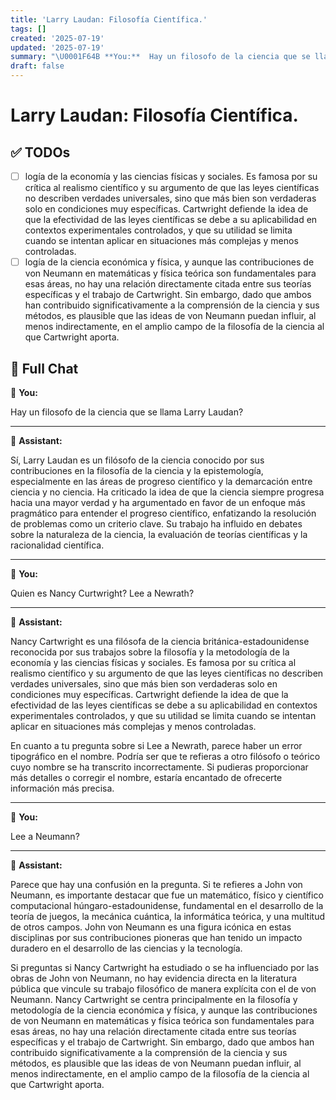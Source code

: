 ```yaml
---
title: 'Larry Laudan: Filosofía Científica.'
tags: []
created: '2025-07-19'
updated: '2025-07-19'
summary: "\U0001F64B **You:**  Hay un filosofo de la ciencia que se llama Larry Laudan?"
draft: false
---
```


# Larry Laudan: Filosofía Científica.

## ✅ TODOs
- [ ] logía de la economía y las ciencias físicas y sociales. Es famosa por su crítica al realismo científico y su argumento de que las leyes científicas no describen verdades universales, sino que más bien son verdaderas solo en condiciones muy específicas. Cartwright defiende la idea de que la efectividad de las leyes científicas se debe a su aplicabilidad en contextos experimentales controlados, y que su utilidad se limita cuando se intentan aplicar en situaciones más complejas y menos controladas.
- [ ] logía de la ciencia económica y física, y aunque las contribuciones de von Neumann en matemáticas y física teórica son fundamentales para esas áreas, no hay una relación directamente citada entre sus teorías específicas y el trabajo de Cartwright. Sin embargo, dado que ambos han contribuido significativamente a la comprensión de la ciencia y sus métodos, es plausible que las ideas de von Neumann puedan influir, al menos indirectamente, en el amplio campo de la filosofía de la ciencia al que Cartwright aporta.

## 🧠 Full Chat

🙋 **You:**

Hay un filosofo de la ciencia que se llama Larry Laudan?

---

🤖 **Assistant:**

Sí, Larry Laudan es un filósofo de la ciencia conocido por sus contribuciones en la filosofía de la ciencia y la epistemología, especialmente en las áreas de progreso científico y la demarcación entre ciencia y no ciencia. Ha criticado la idea de que la ciencia siempre progresa hacia una mayor verdad y ha argumentado en favor de un enfoque más pragmático para entender el progreso científico, enfatizando la resolución de problemas como un criterio clave. Su trabajo ha influido en debates sobre la naturaleza de la ciencia, la evaluación de teorías científicas y la racionalidad científica.

---

🙋 **You:**

Quien es Nancy Curtwright? Lee a Newrath?

---

🤖 **Assistant:**

Nancy Cartwright es una filósofa de la ciencia británica-estadounidense reconocida por sus trabajos sobre la filosofía y la metodología de la economía y las ciencias físicas y sociales. Es famosa por su crítica al realismo científico y su argumento de que las leyes científicas no describen verdades universales, sino que más bien son verdaderas solo en condiciones muy específicas. Cartwright defiende la idea de que la efectividad de las leyes científicas se debe a su aplicabilidad en contextos experimentales controlados, y que su utilidad se limita cuando se intentan aplicar en situaciones más complejas y menos controladas.

En cuanto a tu pregunta sobre si Lee a Newrath, parece haber un error tipográfico en el nombre. Podría ser que te refieras a otro filósofo o teórico cuyo nombre se ha transcrito incorrectamente. Si pudieras proporcionar más detalles o corregir el nombre, estaría encantado de ofrecerte información más precisa.

---

🙋 **You:**

Lee a Neumann?

---

🤖 **Assistant:**

Parece que hay una confusión en la pregunta. Si te refieres a John von Neumann, es importante destacar que fue un matemático, físico y científico computacional húngaro-estadounidense, fundamental en el desarrollo de la teoría de juegos, la mecánica cuántica, la informática teórica, y una multitud de otros campos. John von Neumann es una figura icónica en estas disciplinas por sus contribuciones pioneras que han tenido un impacto duradero en el desarrollo de las ciencias y la tecnología.

Si preguntas si Nancy Cartwright ha estudiado o se ha influenciado por las obras de John von Neumann, no hay evidencia directa en la literatura pública que vincule su trabajo filosófico de manera explícita con el de von Neumann. Nancy Cartwright se centra principalmente en la filosofía y metodología de la ciencia económica y física, y aunque las contribuciones de von Neumann en matemáticas y física teórica son fundamentales para esas áreas, no hay una relación directamente citada entre sus teorías específicas y el trabajo de Cartwright. Sin embargo, dado que ambos han contribuido significativamente a la comprensión de la ciencia y sus métodos, es plausible que las ideas de von Neumann puedan influir, al menos indirectamente, en el amplio campo de la filosofía de la ciencia al que Cartwright aporta.